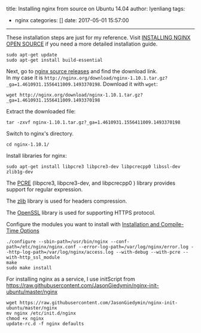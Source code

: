 title: Installing nginx from source on Ubuntu 14.04
author: lyenliang
tags:
  - nginx
categories: []
date: 2017-05-01 15:57:00
---
These installation steps are just for my reference. Visit [INSTALLING NGINX OPEN SOURCE](https://www.nginx.com/resources/admin-guide/installing-nginx-open-source/) if you need a more detailed installation guide.

    sudo apt-get update
    sudo apt-get install build-essential

Next, go to [nginx source releases]( https://www.nginx.com/resources/wiki/start/topics/tutorials/install/#source-releases) and find the download link.  
In my case it is `http://nginx.org/download/nginx-1.10.1.tar.gz?_ga=1.4610931.1556411009.1493370198`. Download it with `wget`:

    wget http://nginx.org/download/nginx-1.10.1.tar.gz?_ga=1.4610931.1556411009.1493370198
    
Extract the downloaded file:

    tar -zxvf nginx-1.10.1.tar.gz?_ga=1.4610931.1556411009.1493370198
 
 Switch to nginx's directory.
 
    cd nginx-1.10.1/
    
Install libraries for nginx:
   
    sudo apt-get install libpcre3 libpcre3-dev libpcrecpp0 libssl-dev zlib1g-dev
    
The [PCRE](http://pcre.org/) (libpcre3, libpcre3-dev, and libpcrecpp0 ) library provides support for regular expression.

The [zlib](http://www.zlib.net/) library is used for headers compression.

The [OpenSSL](https://www.openssl.org/) library is used for supporting HTTPS protocol.

Configure the modules you want to install with [Installation and Compile-Time Options](https://www.nginx.com/resources/wiki/start/topics/tutorials/installoptions/)
    
    ./configure --sbin-path=/usr/bin/nginx --conf-path=/etc/nginx/nginx.conf --error-log-path=/var/log/nginx/error.log --http-log-path=/var/log/nginx/access.log --with-debug --with-pcre --with-http_ssl_module 
    make
    sudo make install
    
For installing nginx as a service, I use initScript from https://raw.githubusercontent.com/JasonGiedymin/nginx-init-ubuntu/master/nginx

    wget https://raw.githubusercontent.com/JasonGiedymin/nginx-init-ubuntu/master/nginx
    mv nginx /etc/init.d/nginx
    chmod +x nginx
    update-rc.d -f nginx defaults
